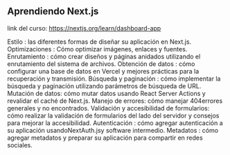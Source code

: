 ## Aprendiendo Next.js

link del curso:  https://nextjs.org/learn/dashboard-app

Estilo : las diferentes formas de diseñar su aplicación en Next.js.
Optimizaciones : Cómo optimizar imágenes, enlaces y fuentes.
Enrutamiento : cómo crear diseños y páginas anidados utilizando el enrutamiento del sistema de archivos.
Obtención de datos : cómo configurar una base de datos en Vercel y mejores prácticas para la recuperación y transmisión.
Búsqueda y paginación : cómo implementar la búsqueda y paginación utilizando parámetros de búsqueda de URL.
Mutación de datos: cómo mutar datos usando React Server Actions y revalidar el caché de Next.js.
Manejo de errores: cómo manejar 404errores generales y no encontrados.
Validación y accesibilidad de formularios: cómo realizar la validación de formularios del lado del servidor y consejos para mejorar la accesibilidad.
Autenticación : cómo agregar autenticación a su aplicación usandoNextAuth.jsy software intermedio.
Metadatos : cómo agregar metadatos y preparar su aplicación para compartir en redes sociales.
